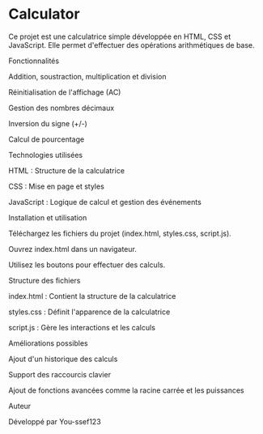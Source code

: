 # Calculator

Ce projet est une calculatrice simple développée en HTML, CSS et JavaScript. Elle permet d'effectuer des opérations arithmétiques de base.

Fonctionnalités

Addition, soustraction, multiplication et division

Réinitialisation de l'affichage (AC)

Gestion des nombres décimaux

Inversion du signe (+/-)

Calcul de pourcentage

Technologies utilisées

HTML : Structure de la calculatrice

CSS : Mise en page et styles

JavaScript : Logique de calcul et gestion des événements

Installation et utilisation

Téléchargez les fichiers du projet (index.html, styles.css, script.js).

Ouvrez index.html dans un navigateur.

Utilisez les boutons pour effectuer des calculs.

Structure des fichiers

index.html : Contient la structure de la calculatrice

styles.css : Définit l'apparence de la calculatrice

script.js : Gère les interactions et les calculs

Améliorations possibles

Ajout d'un historique des calculs

Support des raccourcis clavier

Ajout de fonctions avancées comme la racine carrée et les puissances

Auteur

Développé par You-ssef123
